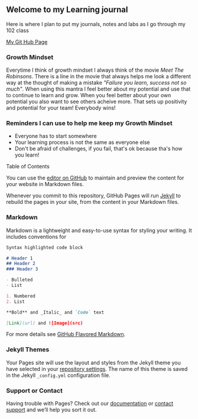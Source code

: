 ## Welcome to my Learning journal

Here is where I plan to put my journals, notes and labs as I go through my 102 class

[My Git Hub Page](https://jennifer4450.github.io/LearningJournal/)

### Growth Mindset 

Everytime I think of growth mindset I always think of the movie *Meet The Robinsons*. There is a line in the movie that always helps me look a different way at the thought of making a mistake *"Failure you learn, success not so much"*. When using this mantra I feel better about my potential and use that to continue to learn and grow. When you feel better about your own potential you also want to see others acheive more. That sets up positivity and potential for your team! Everybody wins!

### Reminders I can use to help me keep my Growth Mindset
- Everyone has to start somewhere
- Your learning process is not the same as everyone else
- Don't be afraid of challenges, if you fail, that's ok because tha's how you learn!



Table of Contents



You can use the [editor on GitHub](https://github.com/Jennifer4450/LearningJournal/edit/master/README.md) to maintain and preview the content for your website in Markdown files.

Whenever you commit to this repository, GitHub Pages will run [Jekyll](https://jekyllrb.com/) to rebuild the pages in your site, from the content in your Markdown files.

### Markdown

Markdown is a lightweight and easy-to-use syntax for styling your writing. It includes conventions for

```markdown
Syntax highlighted code block

# Header 1
## Header 2
### Header 3

- Bulleted
- List

1. Numbered
2. List

**Bold** and _Italic_ and `Code` text

[Link](url) and ![Image](src)
```

For more details see [GitHub Flavored Markdown](https://guides.github.com/features/mastering-markdown/).

### Jekyll Themes

Your Pages site will use the layout and styles from the Jekyll theme you have selected in your [repository settings](https://github.com/Jennifer4450/LearningJournal/settings). The name of this theme is saved in the Jekyll `_config.yml` configuration file.

### Support or Contact

Having trouble with Pages? Check out our [documentation](https://help.github.com/categories/github-pages-basics/) or [contact support](https://github.com/contact) and we’ll help you sort it out.
